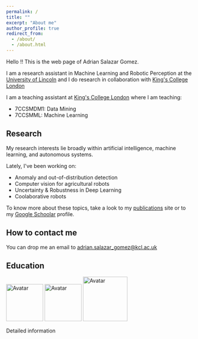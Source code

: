 ```yaml
---
permalink: /
title: ""
excerpt: "About me"
author_profile: true
redirect_from: 
  - /about/
  - /about.html
---
```


Hello !! This is the web page of Adrian Salazar Gomez.

I am a research assistant in Machine Learning and Robotic Perception at the [University of Lincoln](https://www.lincoln.ac.uk/home/) and I do research in collaboration with [King's College London](https://www.kcl.ac.uk/) 

I am a teaching assistant at [King's College London](https://www.kcl.ac.uk/) where I am teaching:
* 7CCSMDM1: Data Mining 
* 7CCSMML: Machine Learning

## Research
My research interests lie broadly within artificial intelligence, machine learning, and autonomous systems.

Lately, I've been working on:
* Anomaly and out-of-distribution detection
* Computer vision for agricultural robots
* Uncertainty & Robustness in Deep Learning
* Coolaborative robots

To know more about these topics, take a look to my [publications](https://adrianxsalazar.github.io/publications/) site or to my [Google Schoolar](https://scholar.google.com/citations?user=xC3keU4AAAAJ&hl=en) profile.

## How to contact me
You can drop me an email to [adrian.salazar_gomez@kcl.ac.uk](adrian.salazar_gomez@kcl.ac.uk)


## Education

<p float="middle">
	<img src="west_florida_logo.png" width="100" alt="Avatar" />
	<img src="Edinburgh_logo.png" width="100" alt="Avatar" />
	<img src="Kings_College_London_logo.png" width="120" alt="Avatar" />
</p>

Detailed information




